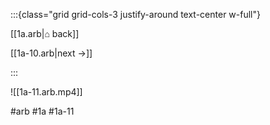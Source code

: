 :::{class="grid grid-cols-3 justify-around text-center w-full"}
<span/>

[[1a.arb|⌂ back]]

[[1a-10.arb|next →]]

:::

![[1a-11.arb.mp4]]

#arb #1a #1a-11